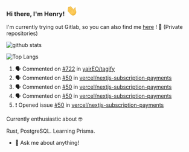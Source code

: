 ### Hi there, I'm Henry! <img src="https://github.com/hype08/hype08/blob/master/Hi.gif" width="30px"></h2>  
I'm currently trying out Gitlab, so you can also find me [here](https://gitlab.com/hype08/) ! 🦊 (Private repositories)

![github stats](https://github-readme-stats.vercel.app/api?username=hype08&show_icons=true) 

![Top Langs](https://github-readme-stats.vercel.app/api/top-langs/?username=hype08) 


<!--
**hype08/hype08** is a ✨ _special_ ✨ repository because its `README.md` (this file) appears on your GitHub profile.

---

### :zap: Recent Activity

<!--START_SECTION:activity-->
1. 🗣 Commented on [#722](https://github.com/yairEO/tagify/issues/722) in [yairEO/tagify](https://github.com/yairEO/tagify)
2. 🗣 Commented on [#50](https://github.com/vercel/nextjs-subscription-payments/issues/50) in [vercel/nextjs-subscription-payments](https://github.com/vercel/nextjs-subscription-payments)
3. 🗣 Commented on [#50](https://github.com/vercel/nextjs-subscription-payments/issues/50) in [vercel/nextjs-subscription-payments](https://github.com/vercel/nextjs-subscription-payments)
4. 🗣 Commented on [#50](https://github.com/vercel/nextjs-subscription-payments/issues/50) in [vercel/nextjs-subscription-payments](https://github.com/vercel/nextjs-subscription-payments)
5. ❗️ Opened issue [#50](https://github.com/vercel/nextjs-subscription-payments/issues/50) in [vercel/nextjs-subscription-payments](https://github.com/vercel/nextjs-subscription-payments)


<!--END_SECTION:activity-->


Currently enthusiastic about 🤓

Rust, PostgreSQL. Learning Prisma.

- 💬 Ask me about anything!
